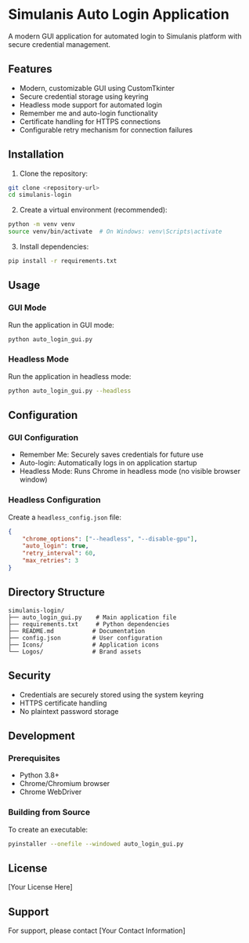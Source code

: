 # Simulanis Auto Login Application

A modern GUI application for automated login to Simulanis platform with secure credential management.

## Features

- Modern, customizable GUI using CustomTkinter
- Secure credential storage using keyring
- Headless mode support for automated login
- Remember me and auto-login functionality
- Certificate handling for HTTPS connections
- Configurable retry mechanism for connection failures

## Installation

1. Clone the repository:
```bash
git clone <repository-url>
cd simulanis-login
```

2. Create a virtual environment (recommended):
```bash
python -m venv venv
source venv/bin/activate  # On Windows: venv\Scripts\activate
```

3. Install dependencies:
```bash
pip install -r requirements.txt
```

## Usage

### GUI Mode
Run the application in GUI mode:
```bash
python auto_login_gui.py
```

### Headless Mode
Run the application in headless mode:
```bash
python auto_login_gui.py --headless
```

## Configuration

### GUI Configuration
- Remember Me: Securely saves credentials for future use
- Auto-login: Automatically logs in on application startup
- Headless Mode: Runs Chrome in headless mode (no visible browser window)

### Headless Configuration
Create a `headless_config.json` file:
```json
{
    "chrome_options": ["--headless", "--disable-gpu"],
    "auto_login": true,
    "retry_interval": 60,
    "max_retries": 3
}
```

## Directory Structure
```
simulanis-login/
├── auto_login_gui.py    # Main application file
├── requirements.txt     # Python dependencies
├── README.md           # Documentation
├── config.json         # User configuration
├── Icons/              # Application icons
└── Logos/              # Brand assets
```

## Security

- Credentials are securely stored using the system keyring
- HTTPS certificate handling
- No plaintext password storage

## Development

### Prerequisites
- Python 3.8+
- Chrome/Chromium browser
- Chrome WebDriver

### Building from Source
To create an executable:
```bash
pyinstaller --onefile --windowed auto_login_gui.py
```

## License

[Your License Here]

## Support

For support, please contact [Your Contact Information] 